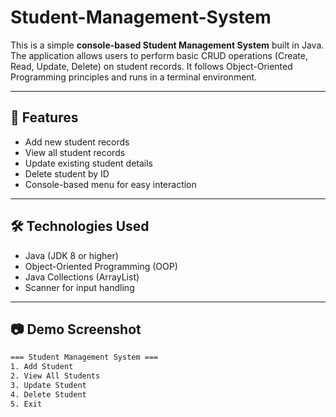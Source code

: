 # Student-Management-System

This is a simple **console-based Student Management System** built in Java. The application allows users to perform basic CRUD operations (Create, Read, Update, Delete) on student records. It follows Object-Oriented Programming principles and runs in a terminal environment.

---

## 📌 Features

- Add new student records
- View all student records
- Update existing student details
- Delete student by ID
- Console-based menu for easy interaction

---

## 🛠 Technologies Used

- Java (JDK 8 or higher)
- Object-Oriented Programming (OOP)
- Java Collections (ArrayList)
- Scanner for input handling

---

## 📷 Demo Screenshot

```bash
=== Student Management System ===
1. Add Student
2. View All Students
3. Update Student
4. Delete Student
5. Exit
